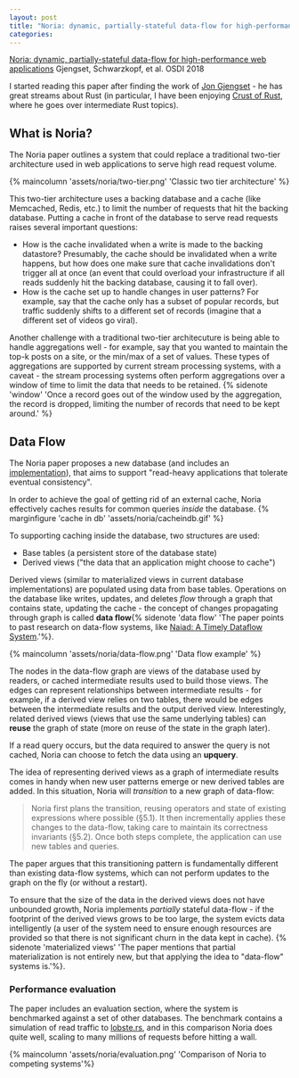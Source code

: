 ```yaml
---
layout: post
title: "Noria: dynamic, partially-stateful data-flow for high-performance web applications"
categories:
---
```


[Noria: dynamic, partially-stateful data-flow for high-performance web applications](https://pdos.csail.mit.edu/papers/noria:osdi18.pdf) Gjengset, Schwarzkopf, et al. OSDI 2018

I started reading this paper after finding the work of [Jon Gjengset](https://thesquareplanet.com/) - he has great streams about Rust (in particular, I have been enjoying [Crust of Rust](https://www.youtube.com/playlist?list=PLqbS7AVVErFiWDOAVrPt7aYmnuuOLYvOa), where he goes over intermediate Rust topics). 

## What is Noria?
The Noria paper outlines a system that could replace a traditional two-tier architecture used in web applications to serve high read request volume. 

{% maincolumn 'assets/noria/two-tier.png' 'Classic two tier architecture' %}

This two-tier architecture uses a backing database and a cache (like Memcached, Redis, etc.) to limit the number of requests that hit the backing database. Putting a cache in front of the database to serve read requests raises several important questions:
- How is the cache invalidated when a write is made to the backing datastore? Presumably, the cache should be invalidated when a write happens, but how does one make sure that cache invalidations don't trigger all at once (an event that could overload your infrastructure if all reads suddenly hit the backing database, causing it to fall over).
- How is the cache set up to handle changes in user patterns? For example, say that the cache only has a subset of popular records, but traffic suddenly shifts to a different set of records (imagine that a different set of videos go viral).

Another challenge with a traditional two-tier architecuture is being able to handle aggregations well - for example, say that you wanted to maintain the top-k posts on a site, or the min/max of a set of values. These types of aggregations are supported by current stream processing systems, with a caveat - the stream processing systems often perform aggregations over a window of time to limit the data that needs to be retained. 
{% sidenote 'window' 'Once a record goes out of the window used by the aggregation, the record is dropped, limiting the number of records that need to be kept around.' %}

## Data Flow

The Noria paper proposes a new database (and includes an [implementation](https://github.com/mit-pdos/noria)), that aims to support "read-heavy applications that tolerate eventual consistency". 

In order to achieve the goal of getting rid of an external cache, Noria effectively caches results for common queries _inside_ the database. {% marginfigure 'cache in db' 'assets/noria/cacheindb.gif' %}

To supporting caching inside the database, two structures are used:
- Base tables (a persistent store of the database state)
- Derived views ("the data that an application might choose to cache")

Derived views (similar to materialized views in current database implementations) are populated using data from base tables. Operations on the database like writes, updates, and deletes _flow_ through a graph that contains state, updating the cache - the concept of changes propagating through graph is called **data flow**{% sidenote 'data flow' 'The paper points to past research on data-flow systems, like [Naiad: A Timely Dataflow System](https://cs.stanford.edu/~matei/courses/2015/6.S897/readings/naiad.pdf).'%}. 

{% maincolumn 'assets/noria/data-flow.png' 'Data flow example' %}

The nodes in the data-flow graph are views of the database used by readers, or cached intermediate results used to build those views. The edges can represent relationships between intermediate results - for example, if a derived view relies on two tables, there would be edges between the intermediate results and the output derived view. Interestingly, related derived views (views that use the same underlying tables) can **reuse** the graph of state (more on reuse of the state in the graph later).

If a read query occurs, but the data required to answer the query is not cached, Noria can choose to fetch the data using an **upquery**.

The idea of representing derived views as a graph of intermediate results comes in handy when new user patterns emerge or new derived tables are added. In this situation, Noria will _transition_ to a new graph of data-flow: 
> Noria first plans the transition, reusing operators and state of existing expressions where possible (§5.1). It then incrementally applies these changes to the data-flow, taking care to maintain its correctness invariants (§5.2). Once both steps complete, the application can use new tables and queries. 

The paper argues that this transitioning pattern is fundamentally different than existing data-flow systems, which can not perform updates to the graph on the fly (or without a restart).

To ensure that the size of the data in the derived views does not have unbounded growth, Noria implements _partially_ stateful data-flow - 
if the footprint of the derived views grows to be too large, the system evicts data intelligently 
(a user of the system need to ensure enough resources are provided so that there is not significant churn in the data kept in cache).
{% sidenote 'materialized views' 'The paper mentions that partial materialization is not entirely new, but that applying the idea to "data-flow" systems is.'%}.

### Performance evaluation

The paper includes an evaluation section, where the system is benchmarked against a set of other databases. The benchmark contains a simulation of read traffic to [lobste.rs](https://lobste.rs), and in this comparison Noria does quite well, scaling to many millions of requests before hitting a wall.

{% maincolumn 'assets/noria/evaluation.png' 'Comparison of Noria to competing systems'%}
